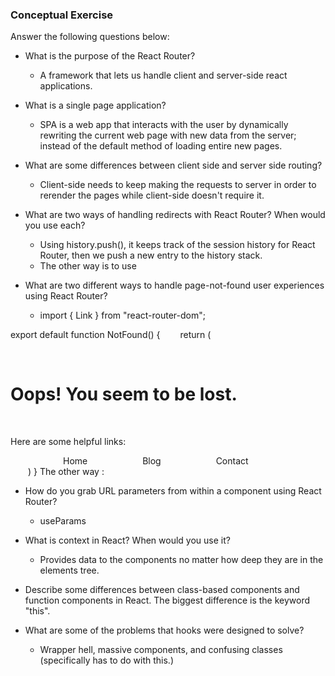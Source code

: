 ### Conceptual Exercise

Answer the following questions below:

- What is the purpose of the React Router?
  - A framework that lets us handle client and server-side react applications.

- What is a single page application?
  - SPA is a web app that interacts with the user by dynamically rewriting the current web page with new data from the server; instead of the default method of loading entire new pages.

- What are some differences between client side and server side routing?
  - Client-side needs to keep making the requests to server in order to rerender the pages while client-side doesn't require it.

- What are two ways of handling redirects with React Router? When would you use each?
  - Using history.push(), it keeps track of the session history for React Router, then we push a new entry to the history stack.
  - The other way is to use <Redirect />

- What are two different ways to handle page-not-found user experiences using React Router? 
  - import { Link } from "react-router-dom";

export default function NotFound() {
    return (
        <div>
            <h1>Oops! You seem to be lost.</h1>
            <p>Here are some helpful links:</p>
            <Link to='/'>Home</Link>
            <Link to='/blog'>Blog</Link>
            <Link to='/contact'>Contact</Link>
        </div>
    )
}
  The other way :

- How do you grab URL parameters from within a component using React Router?
  - useParams

- What is context in React? When would you use it?
  - Provides data to the components no matter how deep they are in the elements tree.

- Describe some differences between class-based components and function
  components in React.
    The biggest difference is the keyword "this".

- What are some of the problems that hooks were designed to solve?
  - Wrapper hell, massive components, and confusing classes (specifically has to do with this.)